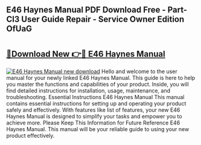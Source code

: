 ## E46 Haynes Manual PDF Download Free - Part-Cl3 User Guide Repair - Service Owner Edition OfUaG

# <h2><a href="http://bc12058.oget.top/?id=E46+Haynes+Manual">🔗Download New 👉🔴 E46 Haynes Manual</a></h2>

[![E46 Haynes Manual new download](https://i.imgur.com/5g1atiW.png)](http://bc12058.oget.top/?id=E46+Haynes+Manual)
Hello and welcome to the user manual for your newly linked E46 Haynes Manual. This guide is here to help you master the functions and capabilities of your product. Inside, you will find detailed instructions for installation, usage, maintenance, and troubleshooting. Essential Instructions E46 Haynes Manual This manual contains essential instructions for setting up and operating your product safely and effectively. With features like list of features, your new E46 Haynes Manual is designed to simplify your tasks and empower you to achieve more. Please Keep This Information for Future Reference E46 Haynes Manual. This manual will be your reliable guide to using your new product effectively.
